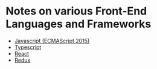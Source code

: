 # Notes on various Front-End Languages and Frameworks
- [Javascript (ECMAScript 2015)](./javascript.md)
- [Typescript](./typescript.md)
- [React](./react.md)
- [Redux](./redux.md)

